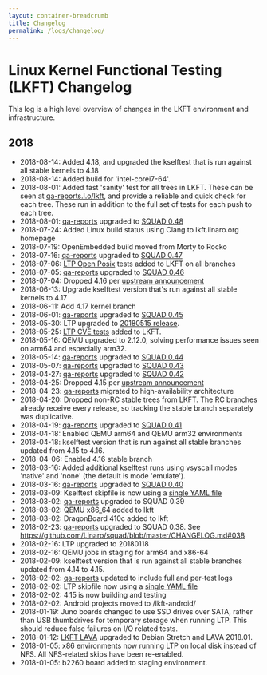 ```yaml
---
layout: container-breadcrumb
title: Changelog
permalink: /logs/changelog/
---
```


# Linux Kernel Functional Testing (LKFT) Changelog

This log is a high level overview of changes in the LKFT environment and
infrastructure.

## 2018

- 2018-08-14: Added 4.18, and upgraded the kselftest that is run against all
  stable kernels to 4.18
- 2018-08-14: Added build for 'intel-corei7-64'.
- 2018-08-01: Added fast 'sanity' test for all trees in LKFT. These can be seen
  at [qa-reports.l.o/lkft](https://qa-reports.linaro.org/lkft/), and provide a
  reliable and quick check for each tree. These run in addition to the full set
  of tests for each push to each tree.
- 2018-08-01: [qa-reports](https://qa-reports.linaro.org/) upgraded to [SQUAD
  0.48](https://github.com/Linaro/squad/blob/master/CHANGELOG.md)
- 2018-07-24: Added Linux build status using Clang to lkft.linaro.org homepage
- 2018-07-19: OpenEmbedded build moved from Morty to Rocko
- 2018-07-16: [qa-reports](https://qa-reports.linaro.org/) upgraded to [SQUAD
  0.47](https://github.com/Linaro/squad/blob/master/CHANGELOG.md)
- 2018-07-06: [LTP Open
  Posix](https://github.com/linux-test-project/ltp/tree/master/testcases/open_posix_testsuite)
  tests added to LKFT on all branches
- 2018-07-05: [qa-reports](https://qa-reports.linaro.org/) upgraded to [SQUAD
  0.46](https://github.com/Linaro/squad/blob/master/CHANGELOG.md)
- 2018-07-04: Dropped 4.16 per [upstream
  announcement](https://lwn.net/Articles/758269/)
- 2018-06-13: Upgrade kselftest version that's run against all stable kernels
  to 4.17
- 2018-06-11: Add 4.17 kernel branch
- 2018-06-01: [qa-reports](https://qa-reports.linaro.org/) upgraded to [SQUAD
  0.45](https://github.com/Linaro/squad/blob/master/CHANGELOG.md)
- 2018-05-30: LTP upgraded to [20180515
  release](https://github.com/linux-test-project/ltp/releases).
- 2018-05-25: [LTP CVE
  tests](https://github.com/linux-test-project/ltp/blob/master/runtest/cve)
  added to LKFT.
- 2018-05-16: QEMU upgraded to 2.12.0, solving performance issues seen on arm64
  and especially arm32.
- 2018-05-14: [qa-reports](https://qa-reports.linaro.org/) upgraded to [SQUAD
  0.44](https://github.com/Linaro/squad/blob/master/CHANGELOG.md)
- 2018-05-07: [qa-reports](https://qa-reports.linaro.org/) upgraded to [SQUAD
  0.43](https://github.com/Linaro/squad/blob/master/CHANGELOG.md)
- 2018-04-27: [qa-reports](https://qa-reports.linaro.org/) upgraded to [SQUAD
  0.42](https://github.com/Linaro/squad/blob/master/CHANGELOG.md)
- 2018-04-25: Dropped 4.15 per [upstream
  announcement](https://lwn.net/Articles/752061/)
- 2018-04-23: [qa-reports](https://qa-reports.linaro.org/) migrated to
  high-availability architecture
- 2018-04-20: Dropped non-RC stable trees from LKFT. The RC branches already
  receive every release, so tracking the stable branch separately was
  duplicative.
- 2018-04-19: [qa-reports](https://qa-reports.linaro.org/) upgraded to [SQUAD
  0.41](https://github.com/Linaro/squad/blob/master/CHANGELOG.md)
- 2018-04-18: Enabled QEMU arm64 and QEMU arm32 environments
- 2018-04-18: kselftest version that is run against all stable branches updated
  from 4.15 to 4.16.
- 2018-04-06: Enabled 4.16 stable branch
- 2018-03-16: Added additional kselftest runs using vsyscall modes 'native' and
  'none' (the default is mode 'emulate').
- 2018-03-16: [qa-reports](https://qa-reports.linaro.org/) upgraded to [SQUAD
  0.40](https://github.com/Linaro/squad/blob/master/CHANGELOG.md)
- 2018-03-09: Kselftest skipfile is now using a [single YAML
  file](https://git.linaro.org/qa/test-definitions.git/tree/automated/linux/kselftest/skipfile-lkft.yaml)
- 2018-03-02: [qa-reports](https://qa-reports.linaro.org/) upgraded to SQUAD
  0.39
- 2018-03-02: QEMU x86_64 added to lkft
- 2018-03-02: DragonBoard 410c added to lkft
- 2018-02-23: [qa-reports](https://qa-reports.linaro.org/) upgraded to SQUAD
  0.38. See https://github.com/Linaro/squad/blob/master/CHANGELOG.md#038
- 2018-02-16: LTP upgraded to 20180118
- 2018-02-16: QEMU jobs in staging for arm64 and x86-64
- 2018-02-09: kselftest version that is run against all stable branches updated
  from 4.14 to 4.15.
- 2018-02-02: [qa-reports](https://qa-reports.linaro.org/) updated to include
  full and per-test logs
- 2018-02-02: LTP skipfile now using a [single YAML
  file](https://git.linaro.org/qa/test-definitions.git/tree/automated/linux/ltp/skipfile-lkft.yaml)
- 2018-02-02: 4.15 is now building and testing
- 2018-02-02: Android projects moved to /lkft-android/
- 2018-01-19: Juno boards changed to use SSD drives over SATA, rather than USB
  thumbdrives for temporary storage when running LTP. This should reduce false
  failures on I/O related tests.
- 2018-01-12: [LKFT LAVA](https://lkft.validation.linaro.org/) upgraded to
  Debian Stretch and LAVA 2018.01.
- 2018-01-05: x86 environments now running LTP on local disk instead of NFS.
  All NFS-related skips have been re-enabled.
- 2018-01-05: b2260 board added to staging environment.


